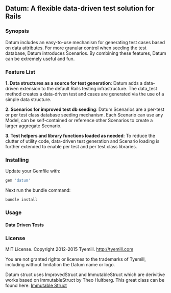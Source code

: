 ## Datum: A flexible data-driven test solution for Rails

### Synopsis
Datum includes an easy-to-use mechanism for generating test cases based on data attributes. For more granular control when seeding the test database, Datum introduces Scenarios. By combining these features, Datum can be extremely useful and fun.


### Feature List
**1. Data structures as a source for test generation**: Datum adds a data-driven extension to the default Rails testing infrastructure. The data_test method creates a data-driven test and cases are generated via the use of a simple data structure.

**2. Scenarios for improved test db seeding**: Datum Scenarios are a per-test or per test class database seeding mechanism. Each Scenario can use any Model, can be self-contained or reference other Scenarios to create a larger aggregate Scenario.

**3. Test helpers and library functions loaded as needed**: To reduce the clutter of utility code, data-driven test generation and Scenario loading is further extended to enable per test and per test class libraries.


### Installing
Update your Gemfile with:

```ruby
gem 'datum'
```

Next run the bundle command:

```console
bundle install
```


### Usage

#### Data Driven Tests



### License

MIT License. Copyright 2012-2015 Tyemill. http://tyemill.com

You are not granted rights or licenses to the trademarks of Tyemill, including without limitation the Datum name or logo.

Datum struct uses ImprovedStruct and ImmutableStruct which are derivitive works based on ImmutableStruct by Theo Hultberg. This great class can be found here: [Immutable Struct](https://github.com/iconara/immutable_struct)
